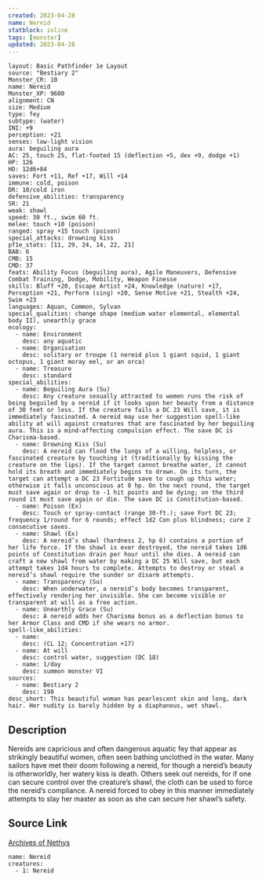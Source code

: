 ```yaml
---
created: 2023-04-28
name: Nereid
statblock: inline
tags: [monster]
updated: 2023-04-28
---
```

```statblock
layout: Basic Pathfinder 1e Layout
source: "Bestiary 2"
Monster_CR: 10
name: Nereid
Monster_XP: 9600
alignment: CN
size: Medium
type: fey
subtype: (water)
INI: +9
perception: +21
senses: low-light vision
aura: beguiling aura
AC: 25, touch 25, flat-footed 15 (deflection +5, dex +9, dodge +1)
HP: 126
HD: 12d6+84
saves: Fort +11, Ref +17, Will +14
immune: cold, poison
DR: 10/cold iron
defensive_abilities: transparency
SR: 21
weak: shawl
speed: 30 ft., swim 60 ft.
melee: touch +10 (poison)
ranged: spray +15 touch (poison)
special_attacks: drowning kiss
pf1e_stats: [11, 29, 24, 14, 22, 21]
BAB: 6
CMB: 15
CMD: 37
feats: Ability Focus (beguiling aura), Agile Maneuvers, Defensive Combat Training, Dodge, Mobility, Weapon Finesse
skills: Bluff +20, Escape Artist +24, Knowledge (nature) +17, Perception +21, Perform (sing) +20, Sense Motive +21, Stealth +24, Swim +23
languages: Aquan, Common, Sylvan
special_qualities: change shape (medium water elemental, elemental body II), unearthly grace
ecology:
  - name: Environment
    desc: any aquatic
  - name: Organisation
    desc: solitary or troupe (1 nereid plus 1 giant squid, 1 giant octopus, 1 giant moray eel, or an orca)
  - name: Treasure
    desc: standard
special_abilities:
  - name: Beguiling Aura (Su)
    desc: Any creature sexually attracted to women runs the risk of being beguiled by a nereid if it looks upon her beauty from a distance of 30 feet or less. If the creature fails a DC 23 Will save, it is immediately fascinated. A nereid may use her suggestion spell-like ability at will against creatures that are fascinated by her beguiling aura. This is a mind-affecting compulsion effect. The save DC is Charisma-based.
  - name: Drowning Kiss (Su)
    desc: A nereid can flood the lungs of a willing, helpless, or fascinated creature by touching it (traditionally by kissing the creature on the lips). If the target cannot breathe water, it cannot hold its breath and immediately begins to drown. On its turn, the target can attempt a DC 23 Fortitude save to cough up this water; otherwise it falls unconscious at 0 hp. On the next round, the target must save again or drop to -1 hit points and be dying; on the third round it must save again or die. The save DC is Constitution-based.
  - name: Poison (Ex)
    desc: Touch or spray-contact (range 30-ft.); save Fort DC 23; frequency 1/round for 6 rounds; effect 1d2 Con plus blindness; cure 2 consecutive saves.
  - name: Shawl (Ex)
    desc: A nereid’s shawl (hardness 2, hp 6) contains a portion of her life force. If the shawl is ever destroyed, the nereid takes 1d6 points of Constitution drain per hour until she dies. A nereid can craft a new shawl from water by making a DC 25 Will save, but each attempt takes 1d4 hours to complete. Attempts to destroy or steal a nereid’s shawl require the sunder or disarm attempts.
  - name: Transparency (Su)
    desc: When underwater, a nereid’s body becomes transparent, effectively rendering her invisible. She can become visible or transparent at will as a free action.
  - name: Unearthly Grace (Su)
    desc: A nereid adds her Charisma bonus as a deflection bonus to her Armor Class and CMD if she wears no armor.
spell-like_abilities:
  - name:
    desc: (CL 12; Concentration +17)
  - name: At will
    desc: control water, suggestion (DC 18)
  - name: 1/day
    desc: summon monster VI
sources:
  - name: Bestiary 2
    desc: 198
desc_short: This beautiful woman has pearlescent skin and long, dark hair. Her nudity is barely hidden by a diaphanous, wet shawl.
```
## Description
Nereids are capricious and often dangerous aquatic fey that appear as strikingly beautiful women, often seen bathing unclothed in the water. Many sailors have met their doom following a nereid, for though a nereid’s beauty is otherworldly, her watery kiss is death. Others seek out nereids, for if one can secure control over the creature’s shawl, the cloth can be used to force the nereid’s compliance. A nereid forced to obey in this manner immediately attempts to slay her master as soon as she can secure her shawl’s safety.
## Source Link
[Archives of Nethys](https://aonprd.com/MonsterDisplay.aspx?ItemName=Nereid)
```encounter-table
name: Nereid
creatures:
  - 1: Nereid
```
